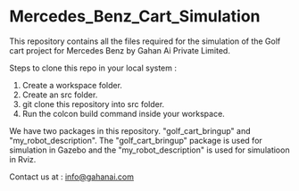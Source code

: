 # Mercedes_Benz_Cart_Simulation
This repository contains all the files required for the simulation of the Golf cart project for Mercedes Benz by Gahan Ai Private Limited.
 
Steps to clone this repo in your local system :

   1. Create a workspace folder.
   2. Create an src folder.
   3. git clone this repository into src folder.
   4. Run the colcon build command inside your workspace.
   
We have two packages in this repository. "golf_cart_bringup" and "my_robot_description". The "golf_cart_bringup" package is used for simulation in Gazebo and the "my_robot_description" is used for simulatioon in Rviz.

Contact us at : info@gahanai.com
 
